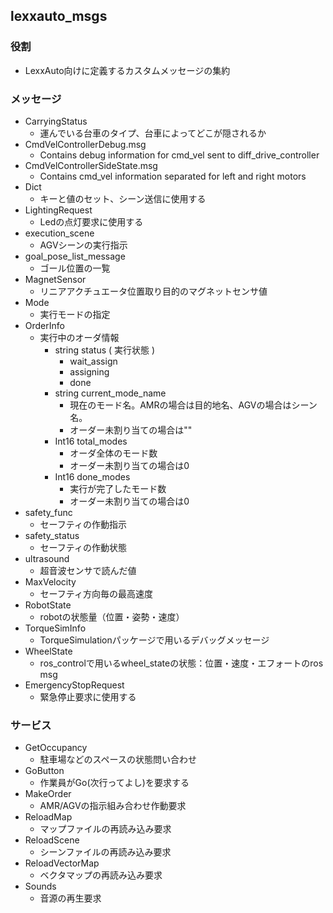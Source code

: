 ## **lexxauto_msgs**

### 役割

- LexxAuto向けに定義するカスタムメッセージの集約

### メッセージ

- CarryingStatus
  - 運んでいる台車のタイプ、台車によってどこが隠されるか
- CmdVelControllerDebug.msg
  - Contains debug information for cmd_vel sent to diff_drive_controller
- CmdVelControllerSideState.msg
  - Contains cmd_vel information separated for left and right motors
- Dict
  - キーと値のセット、シーン送信に使用する
- LightingRequest
  - Ledの点灯要求に使用する
- execution_scene
  - AGVシーンの実行指示
- goal_pose_list_message
  - ゴール位置の一覧
- MagnetSensor
  - リニアアクチュエータ位置取り目的のマグネットセンサ値
- Mode
  - 実行モードの指定
- OrderInfo
  - 実行中のオーダ情報
    - string status ( 実行状態 )
      - wait_assign
      - assigning
      - done
    - string current_mode_name
      - 現在のモード名。AMRの場合は目的地名、AGVの場合はシーン名。
      - オーダー未割り当ての場合は""
    - Int16 total_modes
      - オーダ全体のモード数
      - オーダー未割り当ての場合は0
    - Int16 done_modes
      - 実行が完了したモード数
      - オーダー未割り当ての場合は0
- safety_func
  - セーフティの作動指示
- safety_status
  - セーフティの作動状態
- ultrasound
  - 超音波センサで読んだ値
- MaxVelocity
  - セーフティ方向毎の最高速度
- RobotState
  - robotの状態量（位置・姿勢・速度）
- TorqueSimInfo
  - TorqueSimulationパッケージで用いるデバッグメッセージ
- WheelState
  - ros_controlで用いるwheel_stateの状態：位置・速度・エフォートのros msg
- EmergencyStopRequest
  - 緊急停止要求に使用する

### サービス

- GetOccupancy
  - 駐車場などのスペースの状態問い合わせ
- GoButton
  - 作業員がGo(次行ってよし)を要求する
- MakeOrder
  - AMR/AGVの指示組み合わせ作動要求
- ReloadMap
  - マップファイルの再読み込み要求
- ReloadScene
  - シーンファイルの再読み込み要求
- ReloadVectorMap
  - ベクタマップの再読み込み要求
- Sounds
  - 音源の再生要求
